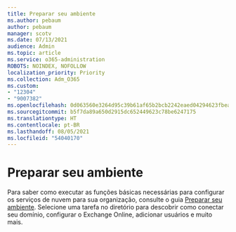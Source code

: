 ```yaml
---
title: Preparar seu ambiente
ms.author: pebaum
author: pebaum
manager: scotv
ms.date: 07/13/2021
audience: Admin
ms.topic: article
ms.service: o365-administration
ROBOTS: NOINDEX, NOFOLLOW
localization_priority: Priority
ms.collection: Adm_O365
ms.custom:
- "12304"
- "9007382"
ms.openlocfilehash: 0d063560e3264d95c39b61af65b2bcb2242eaed04294623fbeac4562c25b1c1a
ms.sourcegitcommit: b5f7da89a650d2915dc652449623c78be6247175
ms.translationtype: HT
ms.contentlocale: pt-BR
ms.lasthandoff: 08/05/2021
ms.locfileid: "54040170"
---
```

# <a name="prepare-your-environment"></a>Preparar seu ambiente

Para saber como executar as funções básicas necessárias para configurar os serviços de nuvem para sua organização, consulte o guia [Preparar seu ambiente](https://admin.microsoft.com/adminportal/home#/modernonboarding/prepareyourenvironment). Selecione uma tarefa no diretório para descobrir como conectar seu domínio, configurar o Exchange Online, adicionar usuários e muito mais.     